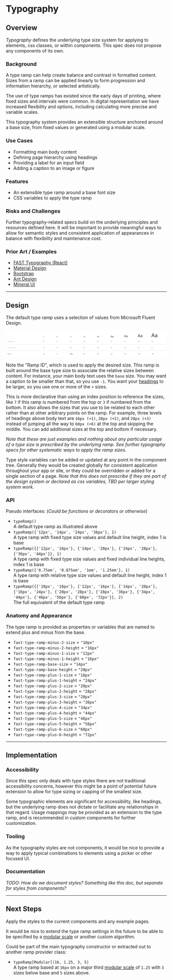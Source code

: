 # Typography

## Overview

*Typography* defines the underlying type size system for applying to elements, css classes, or within components. This spec does not propose any components of its own.

### Background

A type ramp can help create balance and contrast in formatted content. Sizes from a ramp can be applied linearly to form progression and information hierarchy, or selected artistically.

The use of type ramps has existed since the early days of printing, where fixed sizes and intervals were common. In digital representation we have increased flexibility and options, including calculating more precise and variable scales.

This typography system provides an extensible structure anchored around a base size, from fixed values or generated using a modular scale.

### Use Cases

- Formatting main body content
- Defining page hierarchy using headings
- Providing a label for an input field
- Adding a caption to an image or figure

### Features

- An extensible type ramp around a base font size
- CSS variables to apply the type ramp

### Risks and Challenges

Further typography-related specs build on the underlying principles and resources defined here. It will be important to provide meaningful ways to allow for semantic styles and consistent application of appearances in balance with flexibility and maintenance cost.

### Prior Art / Examples

- [FAST Typography (React)](https://www.npmjs.com/package/@microsoft/fast-components-react-msft)
- [Material Design](https://material.io/design/typography/the-type-system.html)
- [Bootstrap](https://getbootstrap.com/docs/4.4/content/typography)
- [Ant Design](https://ant.design/components/typography)
- [Mineral UI](https://mineral-ui.netlify.com/typography)

---

## Design

The default type ramp uses a selection of values from Microsoft Fluent Design.

![](./images/type-ramp.png)

Note the "Ramp ID", which is used to apply the desired size. This ramp is built around the base type size to associate the relative sizes between content. For instance, your main body text uses the `base` size. You may want a caption to be smaller than that, so you use `-1`. You want your [headings](./headings.md) to be larger, so you use one or more of the `+` sizes.

This is more declarative than using an index position to reference the sizes, like `7` if this ramp is numbered from the top or `3` if numbered from the bottom. It also allows the sizes that you use to be related to each other rather than at other arbitrary points on the ramp. For example, three levels of headings above body text are `16px (+1)`, `20px (+2)`, and `28px (+3)` instead of jumping all the way to `60px (+6)` at the top and skipping the middle. You can add additional sizes at the top and bottom if necessary.

*Note that these are just examples and nothing about any particular usage of a type size is prescribed by the underlying ramp. See further typography specs for other systematic ways to apply the ramp sizes.*

Type style variables can be added or updated at any point in the component tree. Generally they would be created globally for consistent application throughout your app or site, or they could be overridden or added for a single section of a page. *Note that this does not prescribe if they are part of the design system or declared as css variables, TBD per larger styling system work.*

### API

Pseudo interfaces: (*Could be functions or decorators or otherwise*)

- `typeRamp()`  
A default type ramp as illustrated above
- `typeRamp({'12px', '14px', '24px', '36px'}, 1)`  
A type ramp with fixed type size values and default line height, index 1 is base
- `typeRamp({{'12px', '16px'}, {'14px', '20px'}, {'24px', '28px'}, {'36px', '44px'}}, 1)`  
A type ramp with fixed type size values and fixed individual line heights, index 1 is base
- `typeRamp({'0.75em', '0.875em', '1em', '1.25em'}, 1)`  
A type ramp with relative type size values and default line height, index 1 is base
- `typeRamp({{'10px', '16px'}, {'12px', '16px'}, {'14px', '20px'}, {'16px', '24px'}, {'20px', '28px'}, {'28px', '36px'}, {'34px', '44px'}, {'46px', '56px'}, {'60px', '72px'}}, 2)`  
The full equivalent of the default type ramp

### Anatomy and Appearance

The type ramp is provided as properties or variables that are named to extend plus and minus from the base.

- `fast-type-ramp-minus-2-size` = `"10px"`
- `fast-type-ramp-minus-2-height` = `"16px"`
- `fast-type-ramp-minus-1-size` = `"12px"`
- `fast-type-ramp-minus-1-height` = `"16px"`
- `fast-type-ramp-base-size` = `"14px"`
- `fast-type-ramp-base-height` = `"20px"`
- `fast-type-ramp-plus-1-size` = `"16px"`
- `fast-type-ramp-plus-1-height` = `"24px"`
- `fast-type-ramp-plus-2-size` = `"20px"`
- `fast-type-ramp-plus-2-height` = `"28px"`
- `fast-type-ramp-plus-3-size` = `"28px"`
- `fast-type-ramp-plus-3-height` = `"36px"`
- `fast-type-ramp-plus-4-size` = `"34px"`
- `fast-type-ramp-plus-4-height` = `"44px"`
- `fast-type-ramp-plus-5-size` = `"46px"`
- `fast-type-ramp-plus-5-height` = `"56px"`
- `fast-type-ramp-plus-6-size` = `"60px"`
- `fast-type-ramp-plus-6-height` = `"72px"`

---

## Implementation

### Accessibility

Since this spec only deals with type styles there are not traditional accessibility concerns, however this might be a point of potential future extension to allow for type sizing or capping of the smallest size.

Some typographic elements are significant for accessibility, like headings, but the underlying ramp does not dictate or facilitate any relationships in that regard. Usage mappings may be provided as an extension to the type ramp, and is recommended in custom components for further customization. 

### Tooling

As the typography styles are not components, it would be nice to provide a way to apply typical combinations to elements using a picker or other focused UI.

### Documentation

*TODO: How do we document styles? Something like this doc, but separate for styles from components?*

---

## Next Steps

Apply the styles to the current components and any example pages.

It would be nice to extend the type ramp settings in the future to be able to be specified by a [modular scale](https://type-scale.com/) or another custom algorithm.

Could be part of the main typography constructor or extracted out to another ramp provider class:

- `typeRamp[Modular](16, 1.25, 3, 5)`  
A type ramp based at `16px` on a major third [modular scale](https://type-scale.com/) of `1.25` with `3` sizes below base and `5` sizes above.
